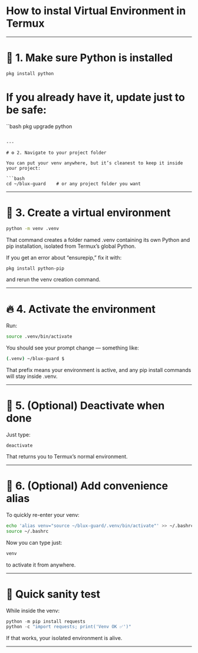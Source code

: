 # How to instal Virtual Environment in Termux

---

# 🧭 1. Make sure Python is installed

```bash
pkg install python
```

# If you already have it, update just to be safe:

``bash
pkg upgrade python
```

---

# ⚙️ 2. Navigate to your project folder

You can put your venv anywhere, but it’s cleanest to keep it inside your project:

```bash
cd ~/blux-guard    # or any project folder you want
```

---

# 🧪 3. Create a virtual environment

```bash
python -m venv .venv
```
That command creates a folder named .venv containing its own Python and pip installation, isolated from Termux’s global Python.

If you get an error about “ensurepip,” fix it with:

```bash
pkg install python-pip
```
and rerun the venv creation command.


---

# 🔥 4. Activate the environment

Run:

```bash
source .venv/bin/activate
```

You should see your prompt change — something like:

```bash
(.venv) ~/blux-guard $
```

That prefix means your environment is active, and any pip install commands will stay inside .venv.


---

# 🌱 5. (Optional) Deactivate when done

Just type:

```deactivate```

That returns you to Termux’s normal environment.


---

# 🧰 6. (Optional) Add convenience alias

To quickly re-enter your venv:

```bash
echo 'alias venv="source ~/blux-guard/.venv/bin/activate"' >> ~/.bashrc
source ~/.bashrc
```

Now you can type just:

```bash
venv
```

to activate it from anywhere.


---

# 🩵 Quick sanity test

While inside the venv:

```python
python -m pip install requests
python -c "import requests; print('Venv OK ✅')"
```

If that works, your isolated environment is alive.


---